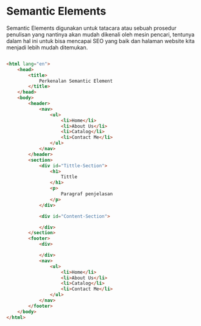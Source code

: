 # Semantic Elements

Semantic Elements digunakan untuk tatacara atau sebuah prosedur penulisan yang nantinya akan mudah dikenali oleh mesin pencari, tentunya dalam hal ini untuk bisa mencapai SEO yang baik dan halaman website kita menjadi lebih mudah ditemukan.

```html

<html lang="en">
    <head>
        <title>
            Perkenalan Semantic Element
        </title>
    </head>
    <body>
        <header>
            <nav>
                <ul>
                    <li>Home</li>
                    <li>About Us</li>
                    <li>Catalog</li>
                    <li>Contact Me</li>
                </ul>
            </nav>
        </header>
        <section>
            <div id="Tittle-Section">
                <h1>
                    Tittle
                </h1>
                <p>
                    Paragraf penjelasan
                </p>
            </div>

            <div id="Content-Section">

            </div>
        </section>
        <footer>
            <div>

            </div>
            <nav>
                <ul>
                    <li>Home</li>
                    <li>About Us</li>
                    <li>Catalog</li>
                    <li>Contact Me</li>
                </ul>
            </nav>
        </footer>
    </body>
</html>
```